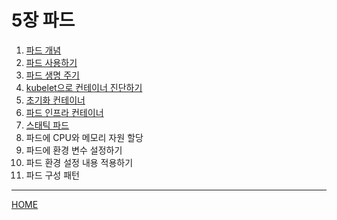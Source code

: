 # 5장 파드

1. [파드 개념](./01.md)
2. [파드 사용하기](./02.md)
3. [파드 생명 주기](./03.md)
4. [kubelet으로 컨테이너 진단하기](./04.md)
5. [초기화 컨테이너](./05.md)
6. [파드 인프라 컨테이너](./06.md)
7. [스태틱 파드](./07.md)
8. 파드에 CPU와 메모리 자원 할당
9. 파드에 환경 변수 설정하기
10. 파드 환경 설정 내용 적용하기
11. 파드 구성 패턴

-----
[HOME](../README.md)
